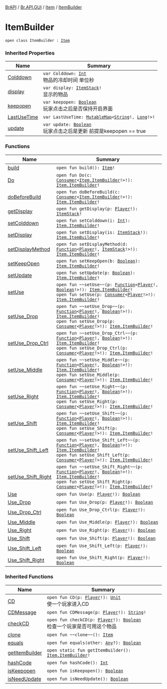 [BrAPI](../../../index.md) / [Br.API.GUI](../../index.md) / [Item](../index.md) / [ItemBuilder](./index.md)

# ItemBuilder

`open class ItemBuilder : `[`Item`](../index.md)

### Inherited Properties

| Name | Summary |
|---|---|
| [Colddown](../-colddown.md) | `var Colddown: `[`Int`](https://kotlinlang.org/api/latest/jvm/stdlib/kotlin/-int/index.html)<br>物品的冷却时间 单位秒 |
| [display](../display.md) | `var display: `[`ItemStack`](https://hub.spigotmc.org/javadocs/spigot/org/bukkit/inventory/ItemStack.html)`!`<br>显示的物品 |
| [keepopen](../keepopen.md) | `var keepopen: `[`Boolean`](https://kotlinlang.org/api/latest/jvm/stdlib/kotlin/-boolean/index.html)<br>玩家点击之后是否保持开启界面 |
| [LastUseTime](../-last-use-time.md) | `var LastUseTime: `[`MutableMap`](https://kotlinlang.org/api/latest/jvm/stdlib/kotlin.collections/-mutable-map/index.html)`<`[`String`](https://kotlinlang.org/api/latest/jvm/stdlib/kotlin/-string/index.html)`!, `[`Long`](https://kotlinlang.org/api/latest/jvm/stdlib/kotlin/-long/index.html)`!>!` |
| [update](../update.md) | `var update: `[`Boolean`](https://kotlinlang.org/api/latest/jvm/stdlib/kotlin/-boolean/index.html)<br>玩家点击之后是更新 前提是keepopen == true |

### Functions

| Name | Summary |
|---|---|
| [build](build.md) | `open fun build(): `[`Item`](../index.md)`!` |
| [Do](-do.md) | `open fun Do(c: `[`Consumer`](https://docs.oracle.com/javase/8/docs/api/java/util/function/Consumer.html)`<`[`Item.ItemBuilder`](./index.md)`!>!): `[`Item.ItemBuilder`](./index.md)`!` |
| [doBeforeBuild](do-before-build.md) | `open fun doBeforeBuild(c: `[`Consumer`](https://docs.oracle.com/javase/8/docs/api/java/util/function/Consumer.html)`<`[`Item.ItemBuilder`](./index.md)`!>!): `[`Item.ItemBuilder`](./index.md)`!` |
| [getDisplay](get-display.md) | `open fun getDisplay(p: `[`Player`](https://hub.spigotmc.org/javadocs/spigot/org/bukkit/entity/Player.html)`!): `[`ItemStack`](https://hub.spigotmc.org/javadocs/spigot/org/bukkit/inventory/ItemStack.html)`!` |
| [setColddown](set-colddown.md) | `open fun setColddown(i: `[`Int`](https://kotlinlang.org/api/latest/jvm/stdlib/kotlin/-int/index.html)`): `[`Item.ItemBuilder`](./index.md)`!` |
| [setDisplay](set-display.md) | `open fun setDisplay(is: `[`ItemStack`](https://hub.spigotmc.org/javadocs/spigot/org/bukkit/inventory/ItemStack.html)`!): `[`Item.ItemBuilder`](./index.md)`!` |
| [setDisplayMethod](set-display-method.md) | `open fun setDisplayMethod(d: `[`Function`](https://docs.oracle.com/javase/8/docs/api/java/util/function/Function.html)`<`[`Player`](https://hub.spigotmc.org/javadocs/spigot/org/bukkit/entity/Player.html)`!, `[`ItemStack`](https://hub.spigotmc.org/javadocs/spigot/org/bukkit/inventory/ItemStack.html)`!>!): `[`Item.ItemBuilder`](./index.md)`!` |
| [setKeepOpen](set-keep-open.md) | `open fun setKeepOpen(b: `[`Boolean`](https://kotlinlang.org/api/latest/jvm/stdlib/kotlin/-boolean/index.html)`): `[`Item.ItemBuilder`](./index.md)`!` |
| [setUpdate](set-update.md) | `open fun setUpdate(p: `[`Boolean`](https://kotlinlang.org/api/latest/jvm/stdlib/kotlin/-boolean/index.html)`): `[`Item.ItemBuilder`](./index.md)`!` |
| [setUse](set-use.md) | `open fun ~~setUse~~(p: `[`Function`](https://docs.oracle.com/javase/8/docs/api/java/util/function/Function.html)`<`[`Player`](https://hub.spigotmc.org/javadocs/spigot/org/bukkit/entity/Player.html)`!, `[`Boolean`](https://kotlinlang.org/api/latest/jvm/stdlib/kotlin/-boolean/index.html)`!>!): `[`Item.ItemBuilder`](./index.md)`!`<br>`open fun setUse(p: `[`Consumer`](https://docs.oracle.com/javase/8/docs/api/java/util/function/Consumer.html)`<`[`Player`](https://hub.spigotmc.org/javadocs/spigot/org/bukkit/entity/Player.html)`!>!): `[`Item.ItemBuilder`](./index.md)`!` |
| [setUse_Drop](set-use_-drop.md) | `open fun ~~setUse_Drop~~(p: `[`Function`](https://docs.oracle.com/javase/8/docs/api/java/util/function/Function.html)`<`[`Player`](https://hub.spigotmc.org/javadocs/spigot/org/bukkit/entity/Player.html)`!, `[`Boolean`](https://kotlinlang.org/api/latest/jvm/stdlib/kotlin/-boolean/index.html)`!>!): `[`Item.ItemBuilder`](./index.md)`!`<br>`open fun setUse_Drop(p: `[`Consumer`](https://docs.oracle.com/javase/8/docs/api/java/util/function/Consumer.html)`<`[`Player`](https://hub.spigotmc.org/javadocs/spigot/org/bukkit/entity/Player.html)`!>!): `[`Item.ItemBuilder`](./index.md)`!` |
| [setUse_Drop_Ctrl](set-use_-drop_-ctrl.md) | `open fun ~~setUse_Drop_Ctrl~~(p: `[`Function`](https://docs.oracle.com/javase/8/docs/api/java/util/function/Function.html)`<`[`Player`](https://hub.spigotmc.org/javadocs/spigot/org/bukkit/entity/Player.html)`!, `[`Boolean`](https://kotlinlang.org/api/latest/jvm/stdlib/kotlin/-boolean/index.html)`!>!): `[`Item.ItemBuilder`](./index.md)`!`<br>`open fun setUse_Drop_Ctrl(p: `[`Consumer`](https://docs.oracle.com/javase/8/docs/api/java/util/function/Consumer.html)`<`[`Player`](https://hub.spigotmc.org/javadocs/spigot/org/bukkit/entity/Player.html)`!>!): `[`Item.ItemBuilder`](./index.md)`!` |
| [setUse_Middle](set-use_-middle.md) | `open fun ~~setUse_Middle~~(p: `[`Function`](https://docs.oracle.com/javase/8/docs/api/java/util/function/Function.html)`<`[`Player`](https://hub.spigotmc.org/javadocs/spigot/org/bukkit/entity/Player.html)`!, `[`Boolean`](https://kotlinlang.org/api/latest/jvm/stdlib/kotlin/-boolean/index.html)`!>!): `[`Item.ItemBuilder`](./index.md)`!`<br>`open fun setUse_Middle(p: `[`Consumer`](https://docs.oracle.com/javase/8/docs/api/java/util/function/Consumer.html)`<`[`Player`](https://hub.spigotmc.org/javadocs/spigot/org/bukkit/entity/Player.html)`!>!): `[`Item.ItemBuilder`](./index.md)`!` |
| [setUse_Right](set-use_-right.md) | `open fun ~~setUse_Right~~(p: `[`Function`](https://docs.oracle.com/javase/8/docs/api/java/util/function/Function.html)`<`[`Player`](https://hub.spigotmc.org/javadocs/spigot/org/bukkit/entity/Player.html)`!, `[`Boolean`](https://kotlinlang.org/api/latest/jvm/stdlib/kotlin/-boolean/index.html)`!>!): `[`Item.ItemBuilder`](./index.md)`!`<br>`open fun setUse_Right(p: `[`Consumer`](https://docs.oracle.com/javase/8/docs/api/java/util/function/Consumer.html)`<`[`Player`](https://hub.spigotmc.org/javadocs/spigot/org/bukkit/entity/Player.html)`!>!): `[`Item.ItemBuilder`](./index.md)`!` |
| [setUse_Shift](set-use_-shift.md) | `open fun ~~setUse_Shift~~(p: `[`Function`](https://docs.oracle.com/javase/8/docs/api/java/util/function/Function.html)`<`[`Player`](https://hub.spigotmc.org/javadocs/spigot/org/bukkit/entity/Player.html)`!, `[`Boolean`](https://kotlinlang.org/api/latest/jvm/stdlib/kotlin/-boolean/index.html)`!>!): `[`Item.ItemBuilder`](./index.md)`!`<br>`open fun setUse_Shift(p: `[`Consumer`](https://docs.oracle.com/javase/8/docs/api/java/util/function/Consumer.html)`<`[`Player`](https://hub.spigotmc.org/javadocs/spigot/org/bukkit/entity/Player.html)`!>!): `[`Item.ItemBuilder`](./index.md)`!` |
| [setUse_Shift_Left](set-use_-shift_-left.md) | `open fun ~~setUse_Shift_Left~~(p: `[`Function`](https://docs.oracle.com/javase/8/docs/api/java/util/function/Function.html)`<`[`Player`](https://hub.spigotmc.org/javadocs/spigot/org/bukkit/entity/Player.html)`!, `[`Boolean`](https://kotlinlang.org/api/latest/jvm/stdlib/kotlin/-boolean/index.html)`!>!): `[`Item.ItemBuilder`](./index.md)`!`<br>`open fun setUse_Shift_Left(p: `[`Consumer`](https://docs.oracle.com/javase/8/docs/api/java/util/function/Consumer.html)`<`[`Player`](https://hub.spigotmc.org/javadocs/spigot/org/bukkit/entity/Player.html)`!>!): `[`Item.ItemBuilder`](./index.md)`!` |
| [setUse_Shift_Right](set-use_-shift_-right.md) | `open fun ~~setUse_Shift_Right~~(p: `[`Function`](https://docs.oracle.com/javase/8/docs/api/java/util/function/Function.html)`<`[`Player`](https://hub.spigotmc.org/javadocs/spigot/org/bukkit/entity/Player.html)`!, `[`Boolean`](https://kotlinlang.org/api/latest/jvm/stdlib/kotlin/-boolean/index.html)`!>!): `[`Item.ItemBuilder`](./index.md)`!`<br>`open fun setUse_Shift_Right(p: `[`Consumer`](https://docs.oracle.com/javase/8/docs/api/java/util/function/Consumer.html)`<`[`Player`](https://hub.spigotmc.org/javadocs/spigot/org/bukkit/entity/Player.html)`!>!): `[`Item.ItemBuilder`](./index.md)`!` |
| [Use](-use.md) | `open fun Use(p: `[`Player`](https://hub.spigotmc.org/javadocs/spigot/org/bukkit/entity/Player.html)`!): `[`Boolean`](https://kotlinlang.org/api/latest/jvm/stdlib/kotlin/-boolean/index.html) |
| [Use_Drop](-use_-drop.md) | `open fun Use_Drop(p: `[`Player`](https://hub.spigotmc.org/javadocs/spigot/org/bukkit/entity/Player.html)`!): `[`Boolean`](https://kotlinlang.org/api/latest/jvm/stdlib/kotlin/-boolean/index.html) |
| [Use_Drop_Ctrl](-use_-drop_-ctrl.md) | `open fun Use_Drop_Ctrl(p: `[`Player`](https://hub.spigotmc.org/javadocs/spigot/org/bukkit/entity/Player.html)`!): `[`Boolean`](https://kotlinlang.org/api/latest/jvm/stdlib/kotlin/-boolean/index.html) |
| [Use_Middle](-use_-middle.md) | `open fun Use_Middle(p: `[`Player`](https://hub.spigotmc.org/javadocs/spigot/org/bukkit/entity/Player.html)`!): `[`Boolean`](https://kotlinlang.org/api/latest/jvm/stdlib/kotlin/-boolean/index.html) |
| [Use_Right](-use_-right.md) | `open fun Use_Right(p: `[`Player`](https://hub.spigotmc.org/javadocs/spigot/org/bukkit/entity/Player.html)`!): `[`Boolean`](https://kotlinlang.org/api/latest/jvm/stdlib/kotlin/-boolean/index.html) |
| [Use_Shift](-use_-shift.md) | `open fun Use_Shift(p: `[`Player`](https://hub.spigotmc.org/javadocs/spigot/org/bukkit/entity/Player.html)`!): `[`Boolean`](https://kotlinlang.org/api/latest/jvm/stdlib/kotlin/-boolean/index.html) |
| [Use_Shift_Left](-use_-shift_-left.md) | `open fun Use_Shift_Left(p: `[`Player`](https://hub.spigotmc.org/javadocs/spigot/org/bukkit/entity/Player.html)`!): `[`Boolean`](https://kotlinlang.org/api/latest/jvm/stdlib/kotlin/-boolean/index.html) |
| [Use_Shift_Right](-use_-shift_-right.md) | `open fun Use_Shift_Right(p: `[`Player`](https://hub.spigotmc.org/javadocs/spigot/org/bukkit/entity/Player.html)`!): `[`Boolean`](https://kotlinlang.org/api/latest/jvm/stdlib/kotlin/-boolean/index.html) |

### Inherited Functions

| Name | Summary |
|---|---|
| [CD](../-c-d.md) | `open fun CD(p: `[`Player`](https://hub.spigotmc.org/javadocs/spigot/org/bukkit/entity/Player.html)`!): `[`Unit`](https://kotlinlang.org/api/latest/jvm/stdlib/kotlin/-unit/index.html)<br>使一个玩家进入CD |
| [CDMessage](../-c-d-message.md) | `open fun CDMessage(p: `[`Player`](https://hub.spigotmc.org/javadocs/spigot/org/bukkit/entity/Player.html)`!): `[`String`](https://kotlinlang.org/api/latest/jvm/stdlib/kotlin/-string/index.html)`!` |
| [checkCD](../check-c-d.md) | `open fun checkCD(p: `[`Player`](https://hub.spigotmc.org/javadocs/spigot/org/bukkit/entity/Player.html)`!): `[`Boolean`](https://kotlinlang.org/api/latest/jvm/stdlib/kotlin/-boolean/index.html)<br>检查一个玩家是否可用这个物品 |
| [clone](../clone.md) | `open fun ~~clone~~(): `[`Item`](../index.md) |
| [equals](../equals.md) | `open fun equals(other: `[`Any`](https://kotlinlang.org/api/latest/jvm/stdlib/kotlin/-any/index.html)`?): `[`Boolean`](https://kotlinlang.org/api/latest/jvm/stdlib/kotlin/-boolean/index.html) |
| [getItemBuilder](../get-item-builder.md) | `open static fun getItemBuilder(): `[`Item.ItemBuilder`](./index.md)`!` |
| [hashCode](../hash-code.md) | `open fun hashCode(): `[`Int`](https://kotlinlang.org/api/latest/jvm/stdlib/kotlin/-int/index.html) |
| [isKeepopen](../is-keepopen.md) | `open fun isKeepopen(): `[`Boolean`](https://kotlinlang.org/api/latest/jvm/stdlib/kotlin/-boolean/index.html) |
| [isNeedUpdate](../is-need-update.md) | `open fun isNeedUpdate(): `[`Boolean`](https://kotlinlang.org/api/latest/jvm/stdlib/kotlin/-boolean/index.html) |
